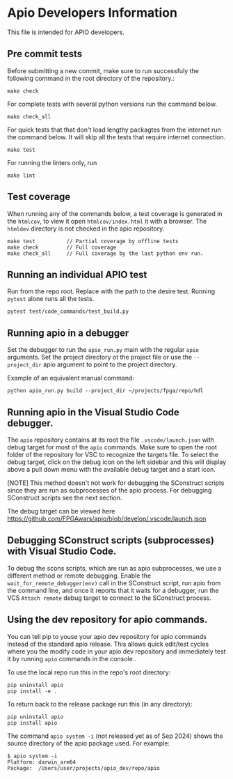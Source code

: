 # Apio Developers Information

This file is intended for APIO developers.

## Pre commit tests
Before submitting a new commit, make sure to run successfuly the following command
in the root directory of the repository.:

```shell
make check
```

For complete tests with several python versions run the command below. 

```shell
make check_all
```

For quick tests that that don't load lengthy packagtes from the internet
run the command below. It will skip all the tests that require internet 
connection.

```shell
make test
```

For running the linters only, run

```shell
make lint
```

## Test coverage

When running any of the commands below, a test coverage is generated in the
``htmlcov``, to view it open ``htmlcov/index.html`` it with a browser. The ``htmldev`` directory is not checked in the apio repository.

```
make test          // Partial coverage by offline tests
make check         // Full coverage
make check_all     // Full coverage by the last python env run.
```



## Running an individual APIO test

Run from the repo root. Replace with the path to the desire test. Running ``pytest`` alone runs all the tests.

```shell
pytest test/code_commands/test_build.py
```


## Running apio in a debugger

Set the debugger to run the ``apio_run.py`` main with the regular ``apio`` arguments. Set the project directory ot the project file or use the ``--project_dir`` apio argument to point to the project directory.

Example of an equivalent manual command:
```
python apio_run.py build --project_dir ~/projects/fpga/repo/hdl
```

## Running apio in the Visual Studio Code debugger.

The ``apio`` repository contains at its root the file ``.vscode/launch.json`` with debug
target for most of the ``apio`` commands. Make sure to open the root folder of the repository for VSC to recognize the targets file. To select the debug target, click on the debug icon on the left sidebar and this will display above a pull down menu with the available debug target and a start icon.

[NOTE] This method doesn't not work for debugging the SConstruct scripts since they are run as subprocesses of the apio process. For debugging SConstruct scripts see the next section.

The debug target can be viewed here https://github.com/FPGAwars/apio/blob/develop/.vscode/launch.json


## Debugging SConstruct scripts (subprocesses) with Visual Studio Code.

To debug the scons scripts, which are run as apio subprocesses, we use a different method or remote debugging. Enable the ``wait_for_remote_debugger(env)`` call in the SConstruct script, run apio from the command line, and once it reports that it waits for a debugger, run the VCS ``Attach remote`` debug target to connect to the SConstruct process.


## Using the dev repository for apio commands.

You can tell pip to youse your apio dev repository for apio commands instead of the standard apio release. This allows quick edit/test cycles where you the modify code in your apio dev repository and  immediately test it by running ``apio`` commands in the console..

To use the local repo run this in the repo's root directory:
```
pip uninstall apio
pip install -e .
```

To return back to the release package run this (in any directory):
```
pip uninstall apio
pip install apio
```
The command ``apio system -i`` (not released yet as of Sep 2024) shows the source directory of the apio package used. For example:

```
$ apio system -i
Platform: darwin_arm64
Package:  /Users/user/projects/apio_dev/repo/apio
```
